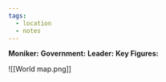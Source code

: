 ```yaml
---
tags:
  - location
  - notes
---
```

**Moniker:** 
**Government:** 
**Leader:** 
**Key Figures:** 




![[World map.png]]